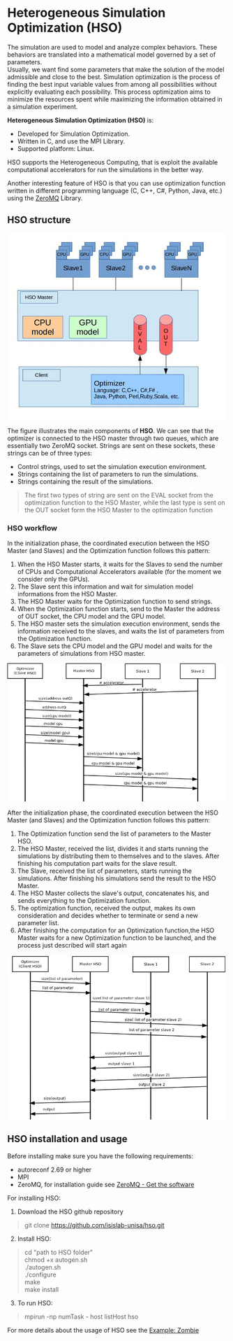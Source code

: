 # Heterogeneous Simulation Optimization (HSO)

The simulation are used to model and analyze complex behaviors. These behaviors are translated into a mathematical model governed by a set of parameters.  
Usually, we want find some parameters that make the solution of the model admissible and close to the best.
Simulation optimization is the process of finding the best input variable values from among all possibilities without explicitly evaluating each possibility. This process optimization aims to minimize the resources spent while maximizing the information obtained in a simulation experiment.


**Heterogeneous Simulation Optimization (HSO)** is:

* Developed for Simulation Optimization.
* Written in C, and use the MPI Library.
* Supported platform: Linux.

HSO supports the Heterogeneous Computing, that is exploit the available computational accelerators for run the simulations in the better way.

Another interesting feature of HSO is that you can use optimization function written in different programming language (C, C++, C#, Python, Java, etc.) using the [ZeroMQ](http://www.zeromq.org/) Library.

## HSO structure

![HSO structure](./assets/architettura.jpg)

The figure illustrates the main components of **HSO**. We can see that the optimizer is connected to the HSO master through two queues, which are essentially two ZeroMQ socket. Strings are sent on these sockets, these strings can be of three types:

* Control strings, used to set the simulation execution environment.
* Strings containing the list of parameters to run the simulations.
* Strings containing the result of the simulations.

> The first two types of string are sent on the EVAL socket from the optimization function to the HSO Master, while the last type is sent on the OUT socket form the HSO Master to the optimization function

### HSO workflow

In the initialization phase, the coordinated execution between the HSO Master (and Slaves) and  the Optimization function follows this pattern:

1. When the HSO Master starts, it waits for the Slaves to send the number of CPUs and Computational Accelerators available (for the moment we consider only the GPUs).
2. The Slave sent this information and wait for simulation model informations from the HSO Master.
3. The HSO Master waits for the Optimization function to send strings.
4. When the Optimization function starts, send to the Master the address of OUT socket, the CPU model and the GPU model.
5. The HSO master sets the simulation execution environment, sends the information received to the slaves, and waits the list of parameters from the Optimization function.
6. The Slave sets the CPU model and the GPU model and waits for the parameters of simulations from HSO master.

![Scambio messaggi fase iniziale](./assets/HSO_init.png)

After the initialization phase, the coordinated execution between the HSO Master (and Slaves) and  the Optimization function follows this pattern:

1. The Optimization function send the list of parameters to the Master HSO.
2. The HSO Master, received the list, divides it and starts running the simulations by distributing them to themselves and to the slaves. After finishing his computation part waits for the slave result.
3. The Slave, received the list of parameters, starts running the simulations. After finishing his simulations send the result to the HSO Master. 
4. The HSO Master collects the slave's output, concatenates his, and sends everything to the Optimization function.
5. The optimization function, received the output, makes its own consideration and decides whether to terminate or send a new parameter list.
6. After finishing the computation for an Optimization function,the HSO Master waits for a new Optimization function to be launched, and the process just described will start again

![scambio messaggi computazione](./assets/HSO_com.png)

## HSO installation and usage

Before installing make sure you have the following requirements:

* autoreconf 2.69 or higher 
* MPI
* ZeroMQ, for installation guide see [ZeroMQ - Get the software](http://zeromq.org/intro:get-the-software)

For installing HSO:

1. Download the HSO github repository 
>git clone https://github.com/isislab-unisa/hso.git

2. Install HSO:
> cd "path to HSO folder"  
> chmod +x autogen.sh  
> ./autogen.sh  
> ./configure   
> make  
> make install  
3. To run HSO:
> mpirun -np numTask - host listHost hso  


For more details about the usage of HSO see the [Example: Zombie](./example/Zombie/README.md)

